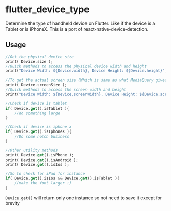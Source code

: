# flutter_device_type

Determine the type of handheld device on Flutter. Like if the device is a Tablet or is iPhoneX. This is a port of react-native-device-detection.

## Usage

```dart
//Get the physical device size
print( Device.size );
//Quick methods to access the physical device width and height
print("Device Width: ${Device.width}, Device Height: ${Device.height}");

//To get the actual screen size (Which is same as what MediaQuery gives)
print( Device.screenSize );
//Quick methods to access the screen width and height
print("Device Width: ${Device.screenWidth}, Device Height: ${Device.screenHeight}");

//Check if device is tablet
if( Device.get().isTablet ){
    //do something large
}

//Check if device is iphone x
if( Device.get().isIphoneX ){
    //Do some notch business
}

//Other utility methods
print( Device.get().isPhone );
print( Device.get().isAndroid );
print( Device.get().isIos );

//So to check for iPad for instance
if( Device.get().isIos && Device.get().isTablet ){
    //make the font larger :)
}
```

`Device.get()` will return only one instance so not need to save it except for brevity
